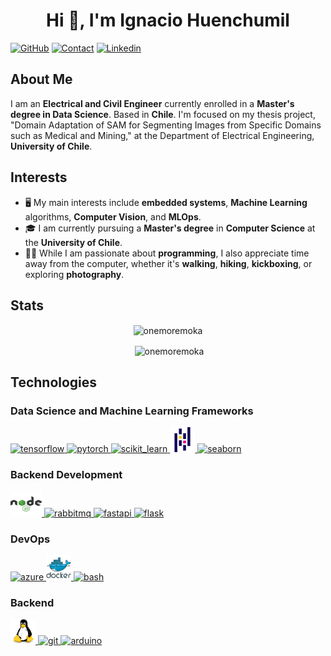 <h1 align="center">Hi 👋, I'm Ignacio Huenchumil</h1>

[![GitHub](https://img.shields.io/badge/SUPPORT%20AT-GITHUB-blue?style=for-the-badge&logo=github)](https://github.com/onemoremoka)  [![Contact](https://img.shields.io/badge/CONTACT-GMAIL-yellow?style=for-the-badge&logo=gmail&logoColor=white)](mailto:marcos.huenchumil@ug.uchile.cl)  [![Linkedin](https://img.shields.io/badge/MY%20PROFILE-Linkedin-blue?style=for-the-badge&logo=linkedin)](https://www.linkedin.com/in/ignacio-huenchumil/)



## About Me

I am an **Electrical and Civil Engineer** currently enrolled in a **Master's degree in Data Science**. Based in **Chile**. I'm focused on my thesis project, "Domain Adaptation of SAM for Segmenting Images from Specific Domains such as Medical and Mining," at the Department of Electrical Engineering, **University of Chile**.

## Interests

- 🖥️ My main interests include **embedded systems**, **Machine Learning** algorithms, **Computer Vision**, and **MLOps**.
- 🎓 I am currently pursuing a **Master's degree** in **Computer Science** at the **University of Chile**.
- 🏃‍♂️ While I am passionate about **programming**, I also appreciate time away from the computer, whether it's **walking**, **hiking**, **kickboxing**, or exploring **photography**.


## Stats

<p align="center"><img align="center" src="https://github-readme-streak-stats.herokuapp.com/?user=onemoremoka&theme=highcontrast" alt="onemoremoka" /></p>

<p align="center">&nbsp;<img align="center" src="https://github-readme-stats.vercel.app/api?username=onemoremoka&show_icons=true&locale=en" alt="onemoremoka" /></p>

## Technologies

### Data Science and Machine Learning Frameworks
<p align="left"> 
  <a href="https://www.tensorflow.org" target="_blank" rel="noreferrer"> <img src="https://www.vectorlogo.zone/logos/tensorflow/tensorflow-icon.svg" alt="tensorflow" width="40" height="40"/> </a>
  <a href="https://pytorch.org/" target="_blank" rel="noreferrer"> <img src="https://www.vectorlogo.zone/logos/pytorch/pytorch-icon.svg" alt="pytorch" width="40" height="40"/> </a>
  <a href="https://scikit-learn.org/" target="_blank" rel="noreferrer"> <img src="https://upload.wikimedia.org/wikipedia/commons/0/05/Scikit_learn_logo_small.svg" alt="scikit_learn" width="40" height="40"/> </a>
  <a href="https://pandas.pydata.org/" target="_blank" rel="noreferrer"> <img src="https://raw.githubusercontent.com/devicons/devicon/2ae2a900d2f041da66e950e4d48052658d850630/icons/pandas/pandas-original.svg" alt="pandas" width="40" height="40"/> </a>
  <a href="https://seaborn.pydata.org/" target="_blank" rel="noreferrer"> <img src="https://seaborn.pydata.org/_images/logo-mark-lightbg.svg" alt="seaborn" width="40" height="40"/> </a>
</p>

### Backend Development
<p align="left">
  <a href="https://nodejs.org" target="_blank" rel="noreferrer"> <img src="https://raw.githubusercontent.com/devicons/devicon/master/icons/nodejs/nodejs-original-wordmark.svg" alt="nodejs" width="50" height="40"/> </a>
  <a href="https://www.rabbitmq.com" target="_blank" rel="noreferrer"> <img src="https://www.vectorlogo.zone/logos/rabbitmq/rabbitmq-icon.svg" alt="rabbitmq" width="30" height="40"/> </a>
  <a href="https://fastapi.tiangolo.com/" target="_blank" rel="noreferrer"> <img src="https://fastapi.tiangolo.com/img/logo-margin/logo-teal.png" alt="fastapi" width="80" height="35"/> </a>
  <a href="https://flask.palletsprojects.com/" target="_blank" rel="noreferrer"> <img src="https://flask.palletsprojects.com/en/stable/_images/flask-horizontal.png" alt="flask" width="75" height="30"/> </a>
</p>

### DevOps
<p align="left">
  <a href="https://azure.microsoft.com" target="_blank" rel="noreferrer"> <img src="https://www.vectorlogo.zone/logos/microsoft_azure/microsoft_azure-icon.svg" alt="azure" width="40" height="40"/> </a>
  <a href="https://www.docker.com/" target="_blank" rel="noreferrer"> <img src="https://raw.githubusercontent.com/devicons/devicon/master/icons/docker/docker-original-wordmark.svg" alt="docker" width="40" height="40"/> </a>
  <a href="https://www.gnu.org/software/bash/" target="_blank" rel="noreferrer"> <img src="https://www.vectorlogo.zone/logos/gnu_bash/gnu_bash-icon.svg" alt="bash" width="40" height="40"/> </a>
</p>

### Backend
<p align="left">
  <a href="https://www.linux.org/" target="_blank" rel="noreferrer"> <img src="https://raw.githubusercontent.com/devicons/devicon/master/icons/linux/linux-original.svg" alt="linux" width="40" height="40"/> </a>
  <a href="https://git-scm.com/" target="_blank" rel="noreferrer"> <img src="https://www.vectorlogo.zone/logos/git-scm/git-scm-icon.svg" alt="git" width="40" height="40"/> </a>
  <a href="https://www.arduino.cc/" target="_blank" rel="noreferrer"> <img src="https://cdn.worldvectorlogo.com/logos/arduino-1.svg" alt="arduino" width="40" height="40"/> </a>
</p>
